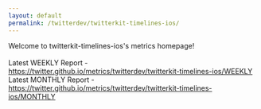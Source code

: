```yaml
---
layout: default
permalink: /twitterdev/twitterkit-timelines-ios/
---
```

Welcome to twitterkit-timelines-ios's metrics homepage!
<br><br>
Latest WEEKLY Report - <a href="https://twitter.github.io/metrics/twitterdev/twitterkit-timelines-ios/WEEKLY">https://twitter.github.io/metrics/twitterdev/twitterkit-timelines-ios/WEEKLY</a>
<br>
Latest MONTHLY Report - <a href="https://twitter.github.io/metrics/twitterdev/twitterkit-timelines-ios/MONTHLY">https://twitter.github.io/metrics/twitterdev/twitterkit-timelines-ios/MONTHLY</a>
<br>
